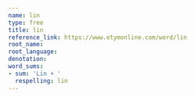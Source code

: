 ```yaml
---
name: lin
type: free
title: lin
reference_link: https://www.etymonline.com/word/lin
root_name: 
root_language: 
denotation: 
word_sums:
- sum: 'Lin + '
  respelling: lin
---
```

